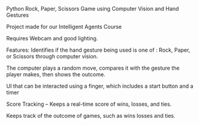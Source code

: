 Python Rock, Paper, Scissors Game using Computer Vision and Hand Gestures

Project made for our Intelligent Agents Course

Requires Webcam and good lighting.

Features:
Identifies if the hand gesture being used is one of : Rock, Paper, or Scissors through computer vision.

The computer plays a random move, compares it with the gesture the player makes, then shows the outcome.

UI that can be interacted using a finger, which includes a start button and a timer

Score Tracking – Keeps a real-time score of wins, losses, and ties.

Keeps track of the outcome of games, such as wins losses and ties.

